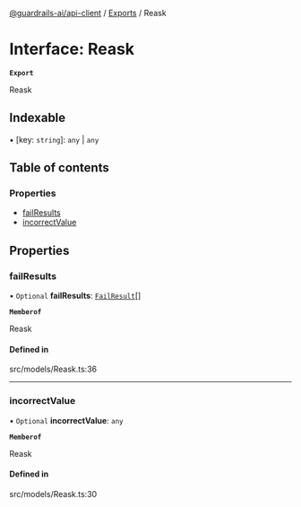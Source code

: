 [@guardrails-ai/api-client](../README.md) / [Exports](../modules.md) / Reask

# Interface: Reask

**`Export`**

Reask

## Indexable

▪ [key: `string`]: `any` \| `any`

## Table of contents

### Properties

- [failResults](Reask.md#failresults)
- [incorrectValue](Reask.md#incorrectvalue)

## Properties

### failResults

• `Optional` **failResults**: [`FailResult`](FailResult.md)[]

**`Memberof`**

Reask

#### Defined in

src/models/Reask.ts:36

___

### incorrectValue

• `Optional` **incorrectValue**: `any`

**`Memberof`**

Reask

#### Defined in

src/models/Reask.ts:30
